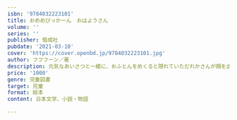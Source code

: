 ```yaml
---
isbn: '9784032223101'
title: おめめぴっかーん　おはようさん
volume: ''
series: ''
publisher: 偕成社
pubdate: '2021-03-10'
cover: 'https://cover.openbd.jp/9784032223101.jpg'
author: フフフーン／著
description: 元気なあいさつと一緒に、おふとんをめくると隠れていただれかさんが顔を出す、めくって楽しい仕掛け絵本。
price: '1000'
genre: 児童図書
target: 児童
format: 絵本
content: 日本文学、小説・物語

---
```

